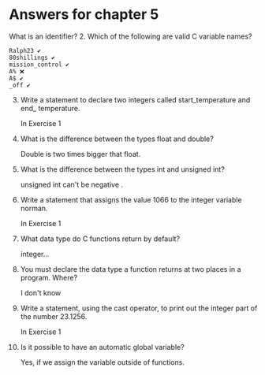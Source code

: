 # Answers for chapter 5

What is an identifier?
2. Which of the following are valid C variable names?
   
    Ralph23 ✔
    80shillings ✔
    mission_control ✔
    A% ❌
    A$ ✔
    _off ✔

3.  Write a statement to declare two integers called start_temperature and end_
temperature. 

    In Exercise 1

4. What is the difference between the types float and double?

    Double is two times bigger that float.

5. What is the difference between the types int and unsigned int?

    unsigned int can't be negative .

6. Write a statement that assigns the value 1066 to the integer variable norman.

    In Exercise 1

7. What data type do C functions return by default?

    integer...

8. You must declare the data type a function returns at two places in a program. Where?

    I don't know

9. Write a statement, using the cast operator, to print out the integer part of the number
23.1256.

    In Exercise 1

10. Is it possible to have an automatic global variable?

    Yes, if we assign the variable outside of functions.